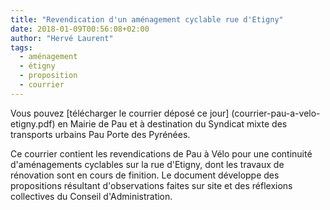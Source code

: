 ```yaml
---
title: "Revendication d'un aménagement cyclable rue d'Etigny"
date: 2018-01-09T00:56:08+02:00
author: "Hervé Laurent"
tags:
  - aménagement
  - étigny
  - proposition
  - courrier
---
```


Vous pouvez [télécharger le courrier déposé ce jour]
(courrier-pau-a-velo-etigny.pdf) en Mairie de Pau et à destination du
Syndicat mixte des transports urbains Pau Porte des Pyrénées.

Ce courrier contient les revendications de Pau à Vélo pour une continuité
d'aménagements cyclables sur la rue d'Etigny, dont les travaux de
rénovation sont en cours de finition. Le document développe des
propositions résultant d'observations faites sur site et des réflexions
collectives du Conseil d'Administration.
